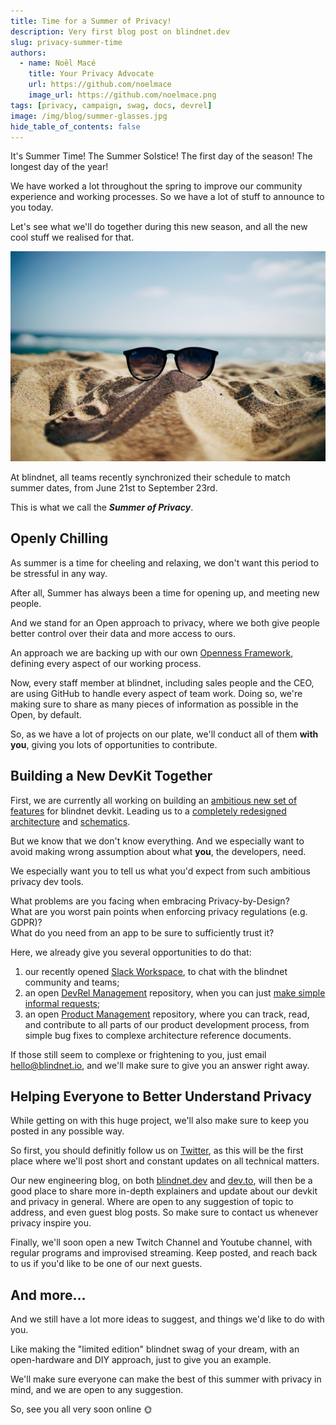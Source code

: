 ```yaml
---
title: Time for a Summer of Privacy!
description: Very first blog post on blindnet.dev
slug: privacy-summer-time
authors:
  - name: Noël Macé
    title: Your Privacy Advocate
    url: https://github.com/noelmace
    image_url: https://github.com/noelmace.png
tags: [privacy, campaign, swag, docs, devrel]
image: /img/blog/summer-glasses.jpg
hide_table_of_contents: false
---
```


It's Summer Time!
The Summer Solstice!
The first day of the season!
The longest day of the year!

We have worked a lot throughout the spring to improve our community experience and working processes.
So we have a lot of stuff to announce to you today.

Let's see what we'll do together during this new season, and all the new cool stuff we realised for that.

![Summer Time](/img/blog/summer-glasses.jpg)

At blindnet, all teams recently synchronized their schedule to match summer dates, from June 21st to September 23rd.

This is what we call the ***Summer of Privacy***.

## Openly Chilling

As summer is a time for cheeling and relaxing, we don't want this period to be stressful in any way.

After all, Summer has always been a time for opening up, and meeting new people.

And we stand for an Open approach to privacy, where we both give people better control over their data and more access to ours.

An approach we are backing up with our own [Openness Framework](https://github.com/blindnet-io/openness-framework), defining every aspect of our working process.

Now, every staff member at blindnet, including sales people and the CEO, are using GitHub to handle every aspect of team work.
Doing so, we're making sure to share as many pieces of information as possible in the Open, by default.

So, as we have a lot of projects on our plate, we'll conduct all of them **with you**, giving you lots of opportunities to contribute.

## Building a New DevKit Together

First, we are currently all working on building an [ambitious new set of features](https://github.com/blindnet-io/product-management/tree/main/refs/high-level-conceptualization) for blindnet devkit.
Leading us to a [completely redesigned architecture](https://github.com/blindnet-io/product-management/tree/main/refs/high-level-architecture) and [schematics](https://github.com/blindnet-io/product-management/pull/659).

But we know that we don't know everything.
And we especially want to avoid making wrong assumption about what **you**, the developers, need.

We especially want you to tell us what you'd expect from such ambitious privacy dev tools.

What problems are you facing when embracing Privacy-by-Design?\
What are you worst pain points when enforcing privacy regulations (e.g. GDPR)?\
What do you need from an app to be sure to sufficiently trust it?

Here, we already give you several opportunities to do that:

1. our recently opened [Slack Workspace](https://join.slack.com/t/blindnet/shared_invite/zt-1arqlhqt3-A8dPYXLbrnqz1ZKsz6ItOg), to chat with the blindnet community and teams;
1. an open [DevRel Management](https://github.com/blindnet-io/product-management) repository, when you can just [make simple informal requests](https://github.com/blindnet-io/devrel-management/issues/new?assignees=noelmace&labels=request%2Ctriage&template=request.yml&title=%5BRequest%5D%3A+);
1. an open [Product Management](https://github.com/blindnet-io/product-management/) repository, where you can track, read, and contribute to all parts of our product development process, from simple bug fixes to complexe architecture reference documents.

If those still seem to complexe or frightening to you, just email [hello@blindnet.io](mailto:hello@blindnet.io), and we'll make sure to give you an answer right away.

## Helping Everyone to Better Understand Privacy

While getting on with this huge project, we'll also make sure to keep you posted in any possible way.

So first, you should definitly follow us on [Twitter](https://twitter.com/blindnet_io), as this will be the first place where we'll post short and constant updates on all technical matters.

Our new engineering blog, on both [blindnet.dev](https://blindnet.dev/blog) and [dev.to](https://dev.to/blindnet), will then be a good place to share more in-depth explainers and update about our devkit and privacy in general.
Where are open to any suggestion of topic to address, and even guest blog posts.
So make sure to contact us whenever privacy inspire you.

Finally, we'll soon open a new Twitch Channel and Youtube channel, with regular programs and  improvised streaming.
Keep posted, and reach back to us if you'd like to be one of our next guests.

## And more...

And we still have a lot more ideas to suggest, and things we'd like to do with you.

Like making the "limited edition" blindnet swag of your dream, with an open-hardware and DIY approach, just to give you an example.

We'll make sure everyone can make the best of this summer with privacy in mind, and we are open to any suggestion.

So, see you all very soon online :sun_with_face:
